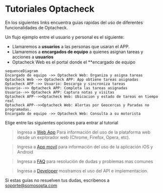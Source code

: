 # Tutoriales Optacheck

En los siguientes links encuentra  guias rapidas del uso de diferentes funcionalidades de Optacheck. 

Un flujo ejemplo entre el usuario y personal es el siguiente:

 - Llamaremos a **usuarios** a las personas que usaran el APP. 
 - Llamaremos a **encargados de equipo** a quienes asignan tareas y acciones a **usuarios**
 - Optacheck Web es el portal donde el **encargado de equipo 

```mermaid
sequenceDiagram
Encargado de equipo ->> Optacheck Web: Organiza y asigna tareas
Optacheck Web ->> Optacheck APP: App obtiene tareas asignadas
Optacheck APP ->> Usuario: Descarga y sincroniza tareas
Usuario-->> Optacheck APP: Completa las tareas asignadas 
Usuario-->> Optacheck APP: Captura notas y visitas
Optacheck APP-->>Optacheck Web: Ubicacion y estado de tareas en tiempo real
Optacheck APP-->>Optacheck Web: Alertas por Geocercas y Paradas no programadas.
Encargado de equipo ->> Optacheck Web: Consulta a su motorista 
```

Elige entre las siguientes opciones para entrar al tutorial
> Ingresa a [Web App](/v1/web-app/) Para información del uso de la plataforma web desde un explorador web (Chrome, Firefox, Opera, etc). 

> Ingresa a [App movil](https://stackedit.io/) para información del uso de la aplicación iOS y Android

> Ingresa a [FAQ](https://stackedit.io/) para resolución de dudas y problemas mas comunes 

> Ingresa a [Developer](https://stackedit.io/) mostramos el uso del API e implementacion. 


Si estas guías no resuelven tus dudas, escribenos a soporte@somosopta.com 

<!--stackedit_data:
eyJoaXN0b3J5IjpbMTA0MzgzODU4MiwtMTIxNzY4MDQ0NiwtMj
A3MDM1NDY3MiwxMjY0MTU1MDMxXX0=
-->